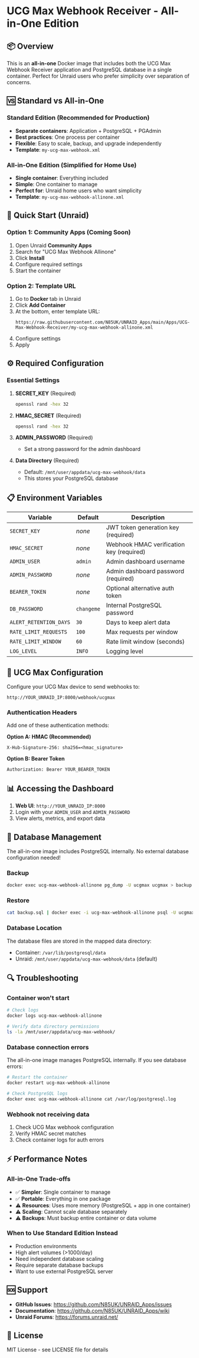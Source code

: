 # UCG Max Webhook Receiver - All-in-One Edition

## 📦 Overview

This is an **all-in-one** Docker image that includes both the UCG Max Webhook Receiver application and PostgreSQL database in a single container. Perfect for Unraid users who prefer simplicity over separation of concerns.

## 🆚 Standard vs All-in-One

### Standard Edition (Recommended for Production)
- **Separate containers**: Application + PostgreSQL + PGAdmin
- **Best practices**: One process per container
- **Flexible**: Easy to scale, backup, and upgrade independently
- **Template**: `my-ucg-max-webhook.xml`

### All-in-One Edition (Simplified for Home Use)
- **Single container**: Everything included
- **Simple**: One container to manage
- **Perfect for**: Unraid home users who want simplicity
- **Template**: `my-ucg-max-webhook-allinone.xml`

## 🚀 Quick Start (Unraid)

### Option 1: Community Apps (Coming Soon)
1. Open Unraid **Community Apps**
2. Search for "UCG Max Webhook Allinone"
3. Click **Install**
4. Configure required settings
5. Start the container

### Option 2: Template URL
1. Go to **Docker** tab in Unraid
2. Click **Add Container**
3. At the bottom, enter template URL:
   ```
   https://raw.githubusercontent.com/N85UK/UNRAID_Apps/main/Apps/UCG-Max-Webhook-Receiver/my-ucg-max-webhook-allinone.xml
   ```
4. Configure settings
5. Apply

## ⚙️ Required Configuration

### Essential Settings

1. **SECRET_KEY** (Required)
   ```bash
   openssl rand -hex 32
   ```

2. **HMAC_SECRET** (Required)
   ```bash
   openssl rand -hex 32
   ```

3. **ADMIN_PASSWORD** (Required)
   - Set a strong password for the admin dashboard

4. **Data Directory** (Required)
   - Default: `/mnt/user/appdata/ucg-max-webhook/data`
   - This stores your PostgreSQL database

## 📋 Environment Variables

| Variable | Default | Description |
|----------|---------|-------------|
| `SECRET_KEY` | *none* | JWT token generation key (required) |
| `HMAC_SECRET` | *none* | Webhook HMAC verification key (required) |
| `ADMIN_USER` | `admin` | Admin dashboard username |
| `ADMIN_PASSWORD` | *none* | Admin dashboard password (required) |
| `BEARER_TOKEN` | *none* | Optional alternative auth token |
| `DB_PASSWORD` | `changeme` | Internal PostgreSQL password |
| `ALERT_RETENTION_DAYS` | `30` | Days to keep alert data |
| `RATE_LIMIT_REQUESTS` | `100` | Max requests per window |
| `RATE_LIMIT_WINDOW` | `60` | Rate limit window (seconds) |
| `LOG_LEVEL` | `INFO` | Logging level |

## 🔧 UCG Max Configuration

Configure your UCG Max device to send webhooks to:
```
http://YOUR_UNRAID_IP:8000/webhook/ucgmax
```

### Authentication Headers
Add one of these authentication methods:

**Option A: HMAC (Recommended)**
```
X-Hub-Signature-256: sha256=<hmac_signature>
```

**Option B: Bearer Token**
```
Authorization: Bearer YOUR_BEARER_TOKEN
```

## 📊 Accessing the Dashboard

1. **Web UI**: `http://YOUR_UNRAID_IP:8000`
2. Login with your `ADMIN_USER` and `ADMIN_PASSWORD`
3. View alerts, metrics, and export data

## 💾 Database Management

The all-in-one image includes PostgreSQL internally. No external database configuration needed!

### Backup
```bash
docker exec ucg-max-webhook-allinone pg_dump -U ucgmax ucgmax > backup.sql
```

### Restore
```bash
cat backup.sql | docker exec -i ucg-max-webhook-allinone psql -U ucgmax ucgmax
```

### Database Location
The database files are stored in the mapped data directory:
- Container: `/var/lib/postgresql/data`
- Unraid: `/mnt/user/appdata/ucg-max-webhook/data` (default)

## 🔍 Troubleshooting

### Container won't start
```bash
# Check logs
docker logs ucg-max-webhook-allinone

# Verify data directory permissions
ls -la /mnt/user/appdata/ucg-max-webhook/
```

### Database connection errors
The all-in-one image manages PostgreSQL internally. If you see database errors:
```bash
# Restart the container
docker restart ucg-max-webhook-allinone

# Check PostgreSQL logs
docker exec ucg-max-webhook-allinone cat /var/log/postgresql.log
```

### Webhook not receiving data
1. Check UCG Max webhook configuration
2. Verify HMAC secret matches
3. Check container logs for auth errors

## ⚡ Performance Notes

### All-in-One Trade-offs
- ✅ **Simpler**: Single container to manage
- ✅ **Portable**: Everything in one package
- ⚠️ **Resources**: Uses more memory (PostgreSQL + app in one container)
- ⚠️ **Scaling**: Cannot scale database separately
- ⚠️ **Backups**: Must backup entire container or data volume

### When to Use Standard Edition Instead
- Production environments
- High alert volumes (>1000/day)
- Need independent database scaling
- Require separate database backups
- Want to use external PostgreSQL server

## 🆘 Support

- **GitHub Issues**: https://github.com/N85UK/UNRAID_Apps/issues
- **Documentation**: https://github.com/N85UK/UNRAID_Apps/wiki
- **Unraid Forums**: https://forums.unraid.net/

## 📄 License

MIT License - see LICENSE file for details
